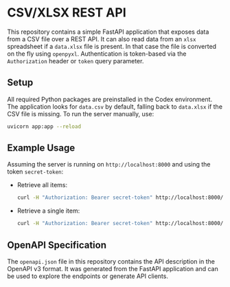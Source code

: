 # CSV/XLSX REST API

This repository contains a simple FastAPI application that exposes data from a
CSV file over a REST API. It can also read data from an `xlsx` spreadsheet if a
`data.xlsx` file is present. In that case the file is converted on the fly using
`openpyxl`. Authentication is token-based via the `Authorization` header or
`token` query parameter.

## Setup

All required Python packages are preinstalled in the Codex environment. The
application looks for `data.csv` by default, falling back to `data.xlsx` if the
CSV file is missing. To run the server manually, use:

```bash
uvicorn app:app --reload
```

## Example Usage

Assuming the server is running on `http://localhost:8000` and using the token `secret-token`:

- Retrieve all items:

  ```bash
  curl -H "Authorization: Bearer secret-token" http://localhost:8000/items
  ```

- Retrieve a single item:

  ```bash
  curl -H "Authorization: Bearer secret-token" http://localhost:8000/items/1
  ```


## OpenAPI Specification

The `openapi.json` file in this repository contains the API description in the OpenAPI v3 format. It was generated from the FastAPI application and can be used to explore the endpoints or generate API clients.

